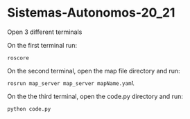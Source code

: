 # Sistemas-Autonomos-20_21
Open 3 different terminals

On the first terminal run:
```
roscore
```
On the second terminal, open the map file directory and run:
```
rosrun map_server map_server mapName.yaml
```
On the the third terminal, open the code.py directory and run: 
```
python code.py
```
